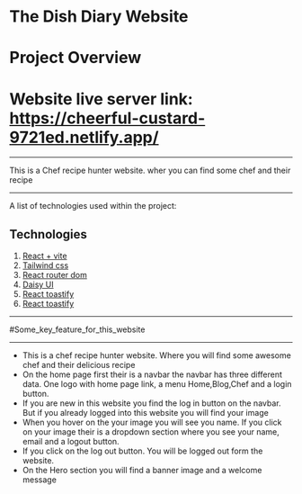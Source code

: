 # The Dish Diary Website

# Project Overview

# Website live server link: https://cheerful-custard-9721ed.netlify.app/

---

This is a Chef recipe hunter website. wher you can find some chef and their recipe

---

A list of technologies used within the project:

## Technologies

1. [React + vite](#react_vite)
2. [Tailwind css](#tailwind)
3. [React router dom](#react_router)
4. [Daisy UI](#Daisy_UI)
5. [React toastify](#react_loading_spinner)
6. [React toastify](#react_toastify)

---

#Some_key_feature_for_this_website

---

* This is a chef recipe hunter website. Where you will find some awesome chef and their delicious recipe
* On the home page first their is a navbar the navbar has three different data. One logo with home page link, a menu Home,Blog,Chef and a login button.
* If you are new in this website you find the log in button on the navbar. But if you already logged into this website you will find your image
* When you hover on the your image you will see you name. If you click on your image their is a dropdown section where you see your name, email and a logout button.
* If you click on the log out button. You will be logged out form the website.
* On the Hero section you will find a banner image and a welcome message
